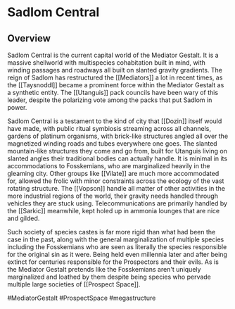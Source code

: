# Sadlom Central

## Overview

Sadlom Central is the current capital world of the Mediator Gestalt.  It is a massive shellworld with multispecies cohabitation built in mind, with winding passages and roadways all built on slanted gravity gradients.  The reign of Sadlom has restructured the [[Mediators]] a lot in recent times, as the [[Taysnoddl]] became a prominent force within the Mediator Gestalt as a synthetic entity.   The [[Utanguis]] pack councils have been wary of this leader, despite the polarizing vote among the packs that put Sadlom in power.  

Sadlom Central is a testament to the kind of city that [[Dozin]] itself would have made, with public ritual symbiosis streaming across all channels, gardens of platinum organisms, with brick-like structures angled all over the magnetized winding roads and tubes everywhere one goes.  The slanted mountain-like structures they come and go from, built for Utanguis living on slanted angles their traditional bodies can actually handle.  It is minimal in its accommodations to Fosskemians, who are marginalized heavily in the gleaming city.  Other groups like [[Vilate]] are much more accommodated for, allowed the frolic with minor constraints across the ecology of the vast rotating structure.  The [[Vopson]] handle all matter of other activities in the more industrial regions of the world, their gravity needs handled through vehicles they are stuck using.  Telecommunications are primarily handled by the [[Sarkic]] meanwhile, kept holed up in ammonia lounges that are nice and gilded.  

Such society of species castes is far more rigid than what had been the case in the past, along with the general marginalization of multiple species including the Fosskemians who are seen as literally the species responsible for the original sin as it were.  Being held even millennia later and after being extinct for centuries responsible for the Prospectors and their evils.  As is the Mediator Gestalt pretends like the Fosskemians aren't uniquely marginalized and loathed by them despite being species who pervade multiple large societies of [[Prospect Space]].  

#MediatorGestalt 
#ProspectSpace 
#megastructure 